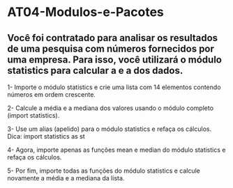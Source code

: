 # AT04-Modulos-e-Pacotes

## Você foi contratado para analisar os resultados de uma pesquisa com números fornecidos por uma empresa. Para isso, você utilizará o módulo statistics para calcular a e a dos dados. 

1- Importe o módulo statistics e crie uma lista com 14 elementos contendo números em ordem crescente. 

2- Calcule a média e a mediana dos valores usando o módulo completo (import statistics).

3- Use um alias (apelido) para o módulo statistics e refaça os cálculos. Dica: import statistics as st

4- Agora, importe apenas as funções mean e median do módulo statistics e refaça os cálculos.

5- Por fim, importe todas as funções do módulo statistics e calcule novamente a média e a mediana da lista.
